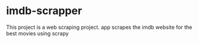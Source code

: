 # imdb-scrapper
This project is a web scraping project. app scrapes the imdb website for the best movies using scrapy
